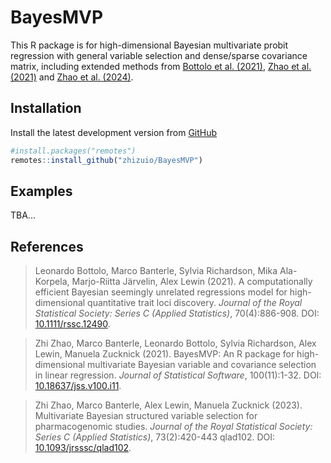 # BayesMVP

<!-- badges: start --

[![CRAN](http://www.r-pkg.org/badges/version/BayesMVP)](https://cran.r-project.org/package=BayesMVP)
[![r-universe](https://mbant.r-universe.dev/badges/BayesMVP)](https://mbant.r-universe.dev/BayesMVP)
[![R-CMD-check](https://github.com/zhizuio/BayesMVP/workflows/R-CMD-check/badge.svg)](https://github.com/zhizuio/BayesMVP/actions)
[![License](https://img.shields.io/badge/License-MIT-green.svg)](https://opensource.org/licenses/MIT)
[![DOI](https://img.shields.io/badge/doi-10.32614%2FCRAN.package.BayesMVP-brightgreen)](https://doi.org/10.32614/CRAN.package.BayesMVP)

-- badges: end -->


This R package is for high-dimensional Bayesian multivariate probit regression with general variable selection and dense/sparse covariance matrix, including extended methods from [Bottolo et al. (2021)](https://doi.org/10.1111/rssc.12490), [Zhao et al. (2021)](https://doi.org/10.18637/jss.v100.i11) and [Zhao et al. (2024)](https://doi.org/10.1093/jrsssc/qlad102). 

## Installation

Install the latest development version from [GitHub](https://github.com/mbant/BayesMVP)

```r
#install.packages("remotes")
remotes::install_github("zhizuio/BayesMVP")
```

## Examples

TBA...


## References

> Leonardo Bottolo, Marco Banterle, Sylvia Richardson, Mika Ala-Korpela, Marjo-Riitta Järvelin, Alex Lewin (2021).
> A computationally efficient Bayesian seemingly unrelated regressions model for high-dimensional quantitative trait loci discovery.
> _Journal of the Royal Statistical Society: Series C (Applied Statistics)_, 70(4):886-908. DOI: [10.1111/rssc.12490](https://doi.org/10.1111/rssc.12490).

> Zhi Zhao, Marco Banterle, Leonardo Bottolo, Sylvia Richardson, Alex Lewin, Manuela Zucknick (2021).
> BayesMVP: An R package for high-dimensional multivariate Bayesian variable and covariance selection in linear regression.
> _Journal of Statistical Software_, 100(11):1-32. DOI: [10.18637/jss.v100.i11](https://doi.org/10.18637/jss.v100.i11).

> Zhi Zhao, Marco Banterle, Alex Lewin, Manuela Zucknick (2023).
> Multivariate Bayesian structured variable selection for pharmacogenomic studies.
> _Journal of the Royal Statistical Society: Series C (Applied Statistics)_, 73(2):420-443 qlad102. DOI: [10.1093/jrsssc/qlad102](https://doi.org/10.1093/jrsssc/qlad102).
